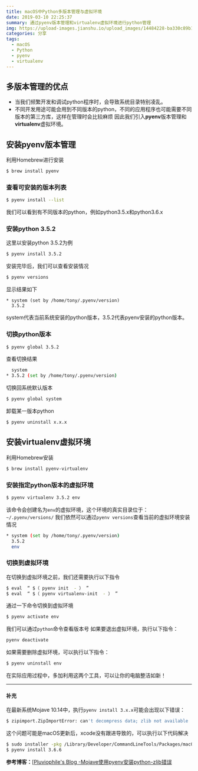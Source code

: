 ```yaml
---
title: macOS中Python多版本管理与虚拟环境
date: 2019-03-10 22:25:37
summary: 通过pyenv版本管理和virtualenv虚拟环境进行python管理
img: https://upload-images.jianshu.io/upload_images/14484228-ba330c89b1eefdd6.jpg?imageMogr2/auto-orient/strip%7CimageView2/2/w/1240
categories: 分享
tags:
  - macOS
  - Python
  - pyenv
  - virtualenv
---
```

## 多版本管理的优点
+ 当我们频繁开发和调试python程序时，会导致系统目录特别凌乱。
+ 不同开发用途可能会用到不同版本的python，不同的应用程序也可能需要不同版本的第三方库，这样在管理时会比较麻烦
因此我们引入**pyenv**版本管理和**virtualenv**虚拟环境。

## 安装pyenv版本管理
利用Homebrew进行安装
```bash
$ brew install pyenv
```

### 查看可安装的版本列表
```bash
$ pyenv install --list
```
我们可以看到有不同版本的python，例如python3.5.x和python3.6.x

### 安装python 3.5.2
这里以安装python 3.5.2为例
```bash
$ pyenv install 3.5.2
```
安装完毕后，我们可以查看安装情况
```bash
$ pyenv versions
```
显示结果如下
```
* system (set by /home/tony/.pyenv/version)
  3.5.2
```
system代表当前系统安装的python版本，3.5.2代表pyenv安装的python版本。

### 切换python版本
```bash
$ pyenv global 3.5.2
```
查看切换结果
```bash
  system
* 3.5.2 (set by /home/tony/.pyenv/version)
```
切换回系统默认版本
```bash
$ pyenv global system
```
卸载某一版本python
```bash
$ pyenv uninstall x.x.x
```

## 安装virtualenv虚拟环境
利用Homebrew安装
```bash
$ brew install pyenv-virtualenv
```

### 安装指定python版本的虚拟环境
```bash
$ pyenv virtualenv 3.5.2 env
```
该命令会创建名为`env`的虚拟环境，这个环境的真实目录位于：`~/.pyenv/versions/`
我们依然可以通过`pyenv versions`查看当前的虚拟环境安装情况
```bash
* system (set by /home/tony/.pyenv/version)
  3.5.2
  env
```
### 切换到虚拟环境
在切换到虚拟环境之前，我们还需要执行以下指令
```bash
$ eval  “ $（ pyenv init  - ） ”
$ eval  “ $（ pyenv virtualenv-init  - ） ”
```
通过一下命令切换到虚拟环境
```bash
$ pyenv activate env
```
我们可以通过`python`命令查看版本号
如果要退出虚拟环境，执行以下指令：
```bash
pyenv deactivate
```
如果需要删除虚拟环境，可以执行以下指令：
```bash
$ pyenv uninstall env
```
在实际应用过程中，多加利用这两个工具，可以让你的电脑整洁如新！
***
#### 补充
在最新系统Mojave 10.14中，执行`pyenv install 3.x.x`可能会出现以下错误：
```bash
$ zipimport.ZipImportError: can't decompress data; zlib not available
```
这个问题可能是macOS更新后，xcode没有跟进导致的，可以执行以下代码解决
```bash
$ sudo installer -pkg /Library/Developer/CommandLineTools/Packages/macOS_SDK_headers_for_macOS_10.14.pkg -target /
$ pyenv install 3.6.6
```
**参考博客：**[[Pluviophile's Blog
-Mojave使用pyenv安装python-zlib错误](https://lisupy.github.io/2018/10/01/2018-10-01-Mojave使用pyenv安装python/)